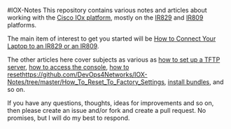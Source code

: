 #IOX-Notes
This repository contains various notes and articles about working with the 
[Cisco IOx platform](https://developer.cisco.com/media/iox-dev-guide-3-10-16/intro/conceptual-overview/#iox-overview), 
mostly on the 
[IR829](http://www.cisco.com/c/en/us/products/routers/829-industrial-router/index.html) 
and [IR809](http://www.cisco.com/c/en/us/support/routers/809-industrial-router/model.html) platforms.

The main item of interest to get you started will be 
[How to Connect Your Laptop to an IR829 or an IR809](https://github.com/DevOps4Networks/IOX-Notes/blob/master/How_To_Connect_Your_Laptop/README.md).

The other articles here cover subjects as various as [how to set up a TFTP server](https://github.com/DevOps4Networks/IOX-Notes/tree/master/How_To_Setup_TFTP), 
[how to access the console](https://github.com/DevOps4Networks/IOX-Notes/tree/master/How_To_Connect_The_Console),
[how to reset]()https://github.com/DevOps4Networks/IOX-Notes/tree/master/How_To_Reset_To_Factory_Settings, 
[install bundles](https://github.com/DevOps4Networks/IOX-Notes/tree/master/How_To_Install_IOx_Bundles), and so on.

If you have any questions, thoughts, ideas for improvements and so on, then please create an issue and/or fork
and create a pull request. No promises, but I will do my best to respond.
